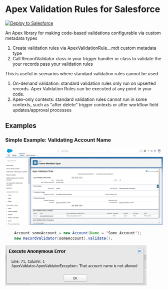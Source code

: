 # Apex Validation Rules for Salesforce

<a href="https://githubsfdeploy.herokuapp.com/?owner=jongpie&repo=ApexValidationRules&ref=main" target="_blank">
    <img alt="Deploy to Salesforce" src="https://raw.githubusercontent.com/afawcett/githubsfdeploy/master/deploy.png">
</a>

An Apex library for making code-based validations configurable via custom metadata types

1. Create validation rules via ApexValidationRule\_\_mdt custom metadata type
2. Call RecordValidator class in your trigger handler or class to validate the your records pass your validation rules

This is useful in scenarios where standard validation rules cannot be used

1. On-demand validation: standard validation rules only run on upserted records. Apex Validation Rules can be executed at any point in your code.
2. Apex-only contexts: standard validation rules cannot run in some contexts, such as "after delete" trigger contexts or after workflow field updates/approval processes

## Examples

### Simple Example: Validating Account Name

![Example Validation Rule: Account Name](./assets/validation-rule-example-account-name.png)

```java
    Account someAccount = new Account(Name = 'Some Account');
    new RecordValidator(someAccount).validate();
```

![Example Validation Rule: Account Name Exception](./assets/validation-rule-example-account-name-exception.png)
